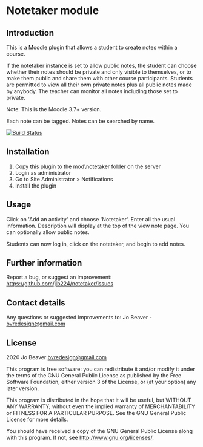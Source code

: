 # Notetaker module #

## Introduction ##
This is a Moodle plugin that allows a student to create notes within a course.

If the notetaker instance is set to allow public notes, the student can choose whether their notes should be private and only visible to themselves, or to make them public and share them with other course participants.
Students are permitted to view all their own private notes plus all public notes made by anybody.
The teacher can monitor all notes including those set to private.

Note: This is the Moodle 3.7+ version.

Each note can be tagged. Notes can be searched by name.

[![Build Status](https://travis-ci.org/jlb224/notetaker.svg?branch=master)](https://travis-ci.org/jlb224/notetaker)

## Installation ##
1. Copy this plugin to the mod\notetaker folder on the server
1. Login as administrator
1. Go to Site Administrator > Notifications
1. Install the plugin

## Usage ##
Click on 'Add an activity' and choose 'Notetaker'.
Enter all the usual information.
Description will display at the top of the view note page.
You can optionally allow public notes.

Students can now log in, click on the notetaker, and begin to add notes.

## Further information ##
Report a bug, or suggest an improvement: https://github.com/jlb224/notetaker/issues

## Contact details ##
Any questions or suggested improvements to:
Jo Beaver - bvredesign@gmail.com

## License ##

2020 Jo Beaver <bvredesign@gmail.com>

This program is free software: you can redistribute it and/or modify it under
the terms of the GNU General Public License as published by the Free Software
Foundation, either version 3 of the License, or (at your option) any later
version.

This program is distributed in the hope that it will be useful, but WITHOUT ANY
WARRANTY; without even the implied warranty of MERCHANTABILITY or FITNESS FOR A
PARTICULAR PURPOSE.  See the GNU General Public License for more details.

You should have received a copy of the GNU General Public License along with
this program.  If not, see <http://www.gnu.org/licenses/>.
